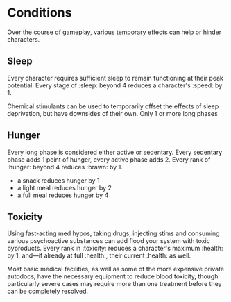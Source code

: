 # Conditions

Over the course of gameplay, various temporary effects can help or hinder characters.

## Sleep

Every character requires sufficient sleep to remain functioning at their peak potential. Every stage of :sleep: beyond 4 reduces a character's :speed: by 1.

Chemical stimulants can be used to temporarily offset the effects of sleep deprivation, but have downsides of their own. Only 1 or more long phases

## Hunger

Every long phase is considered either active or sedentary. Every sedentary phase adds 1 point of hunger, every active phase adds 2. Every rank of :hunger: beyond 4 reduces :brawn: by 1.

- a snack reduces hunger by 1
- a light meal reduces hunger by 2
- a full meal reduces hunger by 4

## Toxicity

Using fast-acting med hypos, taking drugs, injecting stims and consuming various psychoactive substances can add flood your system with toxic byproducts. Every rank in :toxicity: reduces a character's maximum :health: by 1, and—if already at full :health:, their current :health: as well.

Most basic medical facilities, as well as some of the more expensive private autodocs, have the necessary equipment to reduce blood toxicity, though particularly severe cases may require more than one treatment before they can be completely resolved.
